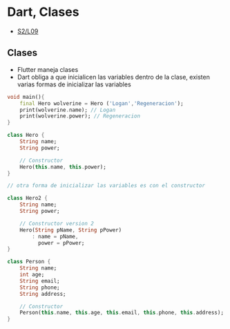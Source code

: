 Dart, Clases
==============

- [S2/L09](https://www.youtube.com/watch?v=DMiw6xP8gPY&list=PLCKuOXG0bPi0sIn-nDsi7ma9OV6MEMkxj&index=15)

## Clases   

- Flutter maneja clases
- Dart obliga a que inicialicen las variables dentro de la clase, existen varias formas de inicializar las variables

```dart
void main(){
    final Hero wolverine = Hero ('Logan','Regeneracion');
    print(wolverine.name); // Logan
    print(wolverine.power); // Regeneracion
}

class Hero {
    String name;
    String power;

    // Constructor
    Hero(this.name, this.power);
}

// otra forma de inicializar las variables es con el constructor

class Hero2 {
    String name;
    String power;

    // Constructor version 2
    Hero(String pName, String pPower)
        : name = pName,
          power = pPower;
}

class Person {
    String name;
    int age;
    String email;
    String phone;
    String address;

    // Constructor
    Person(this.name, this.age, this.email, this.phone, this.address);
}
```